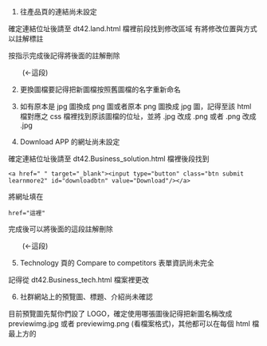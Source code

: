 1. 往產品頁的連結尚未設定

確定連結位址後請至 dt42.land.html 檔裡前段找到修改區域
有將修改位置與方式以註解標註

按指示完成後記得將後面的註解刪除

<!-- 記得在前面這行修改前往產品頁的網址設定，將 'dt42.Business.html' 裡的網址替換成產品頁網址即可 -->　　(←這段)

2. 更換圖檔要記得把新圖檔按照舊圖檔的名字重新命名

3. 如有原本是 jpg 圖換成 png 圖或者原本 png 圖換成 jpg 圖，記得至該 html 檔對應之 css 檔裡找到原該圖檔的位址，並將 .jpg 改成 .png 或者 .png 改成 .jpg

4. Download APP 的網址尚未設定

確定連結位址後請至 dt42.Business_solution.html 檔裡後段找到

    <a href=" " target="_blank"><input type="button" class="btn submit learnmore2" id="downloadbtn" value="Download"/></a>

將網址填在

    href="這裡"

完成後可以將後面的這段註解刪除

<!-- Download APP 網址設定在這行 --> 　　(←這段)

5. Technology 頁的 Compare to competitors 表單資訊尚未完全

記得從 dt42.Business_tech.html 檔案裡更改

6. 社群網站上的預覽圖、標題、介紹尚未確認

目前預覽圖先幫你們設了 LOGO，確定使用哪張圖後記得把新圖名稱改成 previewimg.jpg 或者 previewimg.png (看檔案格式)，其他都可以在每個 html 檔最上方的 <title> 跟 <meta> 標籤後方的文字內修整，如果要改的話就要記得每個html都改到。
